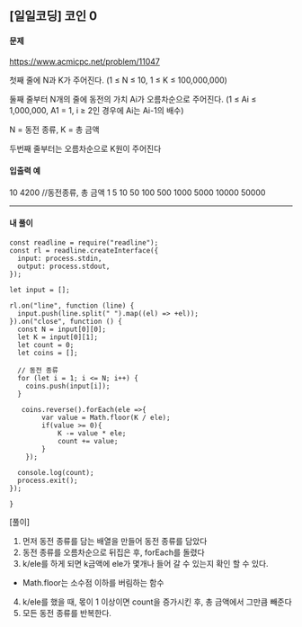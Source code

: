 ## [일일코딩] 코인 0

#### 문제

https://www.acmicpc.net/problem/11047

첫째 줄에 N과 K가 주어진다. (1 ≤ N ≤ 10, 1 ≤ K ≤ 100,000,000)

둘째 줄부터 N개의 줄에 동전의 가치 Ai가 오름차순으로 주어진다. (1 ≤ Ai ≤ 1,000,000, A1 = 1, i ≥ 2인 경우에 Ai는 Ai-1의 배수)

N = 동전 종류, K = 총 금액

두번째 줄부터는 오름차순으로 K원이 주어진다

#### 입출력 예

10 4200 //동전종류, 총 금액
1
5
10
50
100
500
1000
5000
10000
50000

---

#### 내 풀이

```JS
const readline = require("readline");
const rl = readline.createInterface({
  input: process.stdin,
  output: process.stdout,
});

let input = [];

rl.on("line", function (line) {
  input.push(line.split(" ").map((el) => +el));
}).on("close", function () {
  const N = input[0][0];
  let K = input[0][1];
  let count = 0;
  let coins = [];

  // 동전 종류
  for (let i = 1; i <= N; i++) {
    coins.push(input[i]);
  }

   coins.reverse().forEach(ele =>{
        var value = Math.floor(K / ele);
        if(value >= 0){
            K -= value * ele;
            count += value;
        }
    });

  console.log(count);
  process.exit();
});

}
```

[풀이]

1. 먼저 동전 종류를 담는 배열을 만들어 동전 종류를 담았다
2. 동전 종류를 오름차순으로 뒤집은 후, forEach를 돌렸다
3. k/ele를 하게 되면 k금액에 ele가 몇개나 들어 갈 수 있는지 확인 할 수 있다.

- Math.floor는 소수점 이하를 버림하는 함수

4. k/ele를 했을 때, 몫이 1 이상이면 count을 증가시킨 후, 총 금액에서 그만큼 빼준다
5. 모든 동전 종류를 반복한다.
